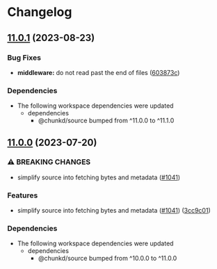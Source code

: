 # Changelog

## [11.0.1](https://github.com/blacha/chunkd/compare/middleware-v11.0.0...middleware-v11.0.1) (2023-08-23)


### Bug Fixes

* **middleware:** do not read past the end of files ([603873c](https://github.com/blacha/chunkd/commit/603873c7645aa985c667ccb489cabcdf7c5fc9b6))


### Dependencies

* The following workspace dependencies were updated
  * dependencies
    * @chunkd/source bumped from ^11.0.0 to ^11.1.0

## [11.0.0](https://github.com/blacha/chunkd/compare/middleware-v10.0.0...middleware-v11.0.0) (2023-07-20)


### ⚠ BREAKING CHANGES

* simplify source into fetching bytes and metadata ([#1041](https://github.com/blacha/chunkd/issues/1041))

### Features

* simplify source into fetching bytes and metadata ([#1041](https://github.com/blacha/chunkd/issues/1041)) ([3cc9c01](https://github.com/blacha/chunkd/commit/3cc9c0193ebb6b8c704e977f7552544c840e65dd))


### Dependencies

* The following workspace dependencies were updated
  * dependencies
    * @chunkd/source bumped from ^10.0.0 to ^11.0.0
